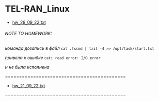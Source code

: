 # TEL-RAN_Linux
 
- [hw_28_09_22.txt](https://github.com/sl101/TEL-RAN_Linux/blob/main/homeworks/hw_28_09_22.txt) 
###### NOTE TO HOMEWORK: 

*команда дозаписи в файл* `cat .fscmd | tail -4 >> /opt/task/start.txt`

*привела к ошибке* `cat: read error: I/O error`

*и не была исполнена*

===========================================

- [hw_21_09_22.txt](https://github.com/sl101/TEL-RAN_Linux/blob/main/homeworks/hw_21_09_22.txt)
 
 ===========================================

